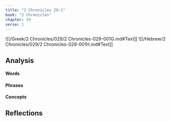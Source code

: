 ```yaml
---
title: "2 Chronicles 29:1"
book: "2 Chronicles"
chapter: 29
verse: 1
---
```

![[/Greek/2 Chronicles/029/2 Chronicles-029-001G.md#Text]]
![[/Hebrew/2 Chronicles/029/2 Chronicles-029-001H.md#Text]]

## Analysis

#### Words

#### Phrases

#### Concepts

## Reflections
